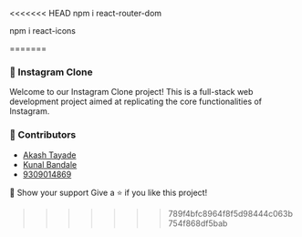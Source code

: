 <<<<<<< HEAD
npm i react-router-dom

npm i react-icons

=======

### 📸 Instagram Clone

Welcome to our Instagram Clone project! This is a full-stack web development project aimed at replicating the core functionalities of Instagram. 

### 👥 Contributors
- [Akash Tayade](https://github.com/tayade8767)  
- [Kunal Bandale](https://github.com/kunalbandale)  
- [9309014869](https://github.com/9309014869)  


🌟 Show your support Give a ⭐️ if you like this project!
>>>>>>> 789f4bfc8964f8f5d98444c063b754f868df5bab
